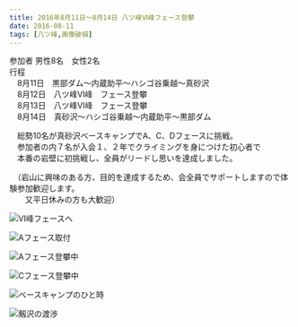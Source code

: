 ```yaml
---
title: 2016年8月11日～8月14日 八ツ峰Ⅵ峰フェース登攀
date: 2016-08-11
tags: [八ツ峰,画像破損]
---
```


参加者 男性8名　女性2名  
行程  
　8月11日　黒部ダム～内蔵助平～ハシゴ谷乗越～真砂沢  
　8月12日　八ツ峰Ⅵ峰　フェース登攀  
　8月13日　八ツ峰Ⅵ峰　フェース登攀  
　8月14日　真砂沢～ハシゴ谷乗越～内蔵助平～黒部ダム  

　総勢10名が真砂沢ベースキャンプでA、C、Dフェースに挑戦。  
　参加者の内７名が入会１、２年でクライミングを身につけた初心者で  
　本番の岩壁に初挑戦し、全員がリードし思いを達成しました。  

　（岩山に興味のある方、目的を達成するため、会全員でサポートしますので体験参加歓迎します。  
　　又平日休みの方も大歓迎）  


![Ⅵ峰フェースへ](/2016/08/11/20160811/dscn3317800x600.jpg)  


![Aフェース取付](/2016/08/11/20160811/dscn3319800x600.jpg)  


![Aフェース登攀中](/2016/08/11/20160811/dscn3323.jpg)  


![Cフェース登攀中](/2016/08/11/20160811/dscn3321.jpg)  


![ベースキャンプのひと時](/2016/08/11/20160811/dscn3360.jpg)  


![剱沢の渡渉](/2016/08/11/20160811/img_6819.jpg)  

